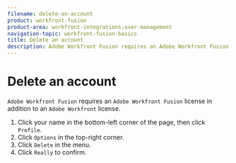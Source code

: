 ```yaml
---
filename: delete-an-account
product: workfront-fusion
product-area: workfront-integrations;user-management
navigation-topic: workfront-fusion-basics
title: Delete an account
description: Adobe Workfront Fusion requires an Adobe Workfront Fusion license in addition to an Adobe Workfront license.
---
```


# Delete an account

`Adobe Workfront Fusion` requires an `Adobe Workfront Fusion` license in addition to an `Adobe Workfront` license.

1. Click your name in the bottom-left corner of the page, then click `Profile`.
1. Click `Options` in the top-right corner.
1. Click `Delete` in the menu.
1. Click `Really` to confirm.

